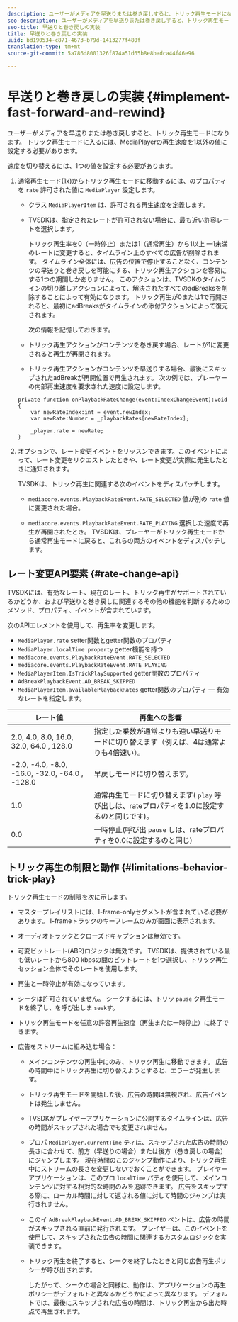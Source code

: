 ```yaml
---
description: ユーザーがメディアを早送りまたは巻き戻しすると、トリック再生モードになります。 トリック再生モードに入るには、MediaPlayerの再生速度を1以外の値に設定する必要があります。
seo-description: ユーザーがメディアを早送りまたは巻き戻しすると、トリック再生モードになります。 トリック再生モードに入るには、MediaPlayerの再生速度を1以外の値に設定する必要があります。
seo-title: 早送りと巻き戻しの実装
title: 早送りと巻き戻しの実装
uuid: bd190534-c871-4673-b79d-1413277f480f
translation-type: tm+mt
source-git-commit: 5a786d8001326f874a51d65b8e8badca44f46e96

---
```



# 早送りと巻き戻しの実装 {#implement-fast-forward-and-rewind}

ユーザーがメディアを早送りまたは巻き戻しすると、トリック再生モードになります。 トリック再生モードに入るには、MediaPlayerの再生速度を1以外の値に設定する必要があります。

速度を切り替えるには、1つの値を設定する必要があります。

1. 通常再生モード(1x)からトリック再生モードに移動するには、のプロパティを `rate` 許可された値に `MediaPlayer` 設定します。

   * クラス `MediaPlayerItem` は、許可される再生速度を定義します。
   * TVSDKは、指定されたレートが許可されない場合に、最も近い許容レートを選択します。

      トリック再生率を0（一時停止）または1（通常再生）から1以上 —1未満のレートに変更すると、タイムライン上のすべての広告が削除されます。 タイムライン全体には、広告の位置で停止することなく、コンテンツの早送りと巻き戻しを可能にする、トリック再生アクションを容易にする1つの期間しかありません。 このアクションは、TVSDKのタイムラインの切り離しアクションによって、解決されたすべてのadBreaksを削除することによって有効になります。 トリック再生が0または1で再開されると、最初にadBreaksがタイムラインの添付アクションによって復元されます。

      次の情報を記憶しておきます。

   * トリック再生アクションがコンテンツを巻き戻す場合、レートが1に変更されると再生が再開されます。
   * トリック再生アクションがコンテンツを早送りする場合、最後にスキップされたadBreakが再開位置で再生されます。
   次の例では、プレーヤーの内部再生速度を要求された速度に設定します。

   ```
   private function onPlaybackRateChange(event:IndexChangeEvent):void { 
       var newRateIndex:int = event.newIndex; 
       var newRate:Number = _playbackRates[newRateIndex]; 
   
       _player.rate = newRate; 
   } 
   ```

1. オプションで、レート変更イベントをリッスンできます。このイベントによって、レート変更をリクエストしたときや、レート変更が実際に発生したときに通知されます。

   TVSDKは、トリック再生に関連する次のイベントをディスパッチします。

   * `mediacore.events.PlaybackRateEvent.RATE_SELECTED` 値が別の `rate` 値に変更された場合。

   * `mediacore.events.PlaybackRateEvent.RATE_PLAYING` 選択した速度で再生が再開されたとき。
   TVSDKは、プレーヤーがトリック再生モードから通常再生モードに戻ると、これらの両方のイベントをディスパッチします。

## レート変更API要素 {#rate-change-api}

TVSDKには、有効なレート、現在のレート、トリック再生がサポートされているかどうか、および早送りと巻き戻しに関連するその他の機能を判断するためのメソッド、プロパティ、イベントが含まれています。

次のAPIエレメントを使用して、再生率を変更します。

* `MediaPlayer.rate` setter関数とgetter関数のプロパティ
* `MediaPlayer.localTime property` getter機能を持つ
* `mediacore.events.PlaybackRateEvent.RATE_SELECTED`
* `mediacore.events.PlaybackRateEvent.RATE_PLAYING`
* `MediaPlayerItem.IsTrickPlaySupported` getter関数のプロパティ
* `AdBreakPlaybackEvent.AD_BREAK_SKIPPED`
* `MediaPlayerItem.availablePlaybackRates` getter関数のプロパティ — 有効なレートを指定します。

| レート値 | 再生への影響 |
|---|---|
| 2.0, 4.0, 8.0, 16.0, 32.0, 64.0  , 128.0 | 指定した乗数が通常よりも速い早送りモードに切り替えます（例えば、4は通常よりも4倍速い）。 |
| -2.0, -4.0, -8.0, -16.0, -32.0, -64.0  , -128.0 | 早戻しモードに切り替えます。 |
| 1.0 | 通常再生モードに切り替えます( `play` 呼び出しは、rateプロパティを1.0に設定するのと同じです)。 |
| 0.0 | 一時停止(呼び出 `pause` しは、rateプロパティを0.0に設定するのと同じ) |

## トリック再生の制限と動作 {#limitations-behavior-trick-play}

トリック再生モードの制限を次に示します。

* マスタープレイリストには、I-frame-onlyセグメントが含まれている必要があります。 I-frameトラックのキーフレームのみが画面に表示されます。
* オーディオトラックとクローズドキャプションは無効です。
* 可変ビットレート(ABR)ロジックは無効です。 TVSDKは、提供されている最も低いレートから800 kbpsの間のビットレートを1つ選択し、トリック再生セッション全体でそのレートを使用します。
* 再生と一時停止が有効になっています。
* シークは許可されていません。 シークするには、トリッ `pause` ク再生モードを終了し、を呼び出しま `seek`す。

* トリック再生モードを任意の許容再生速度（再生または一時停止）に終了できます。
* 広告をストリームに組み込む場合：

   * メインコンテンツの再生中にのみ、トリック再生に移動できます。 広告の時間中にトリック再生に切り替えようとすると、エラーが発生します。
   * トリック再生モードを開始した後、広告の時間は無視され、広告イベントは発生しません。
   * TVSDKがプレイヤーアプリケーションに公開するタイムラインは、広告の時間がスキップされた場合でも変更されません。
   * プロパ `MediaPlayer.currentTime` ティは、スキップされた広告の時間の長さに合わせて、前方（早送りの場合）または後方（巻き戻しの場合）にジャンプします。 現在時間のこのジャンプ動作により、トリック再生中にストリームの長さを変更しないでおくことができます。 プレイヤーアプリケーションは、このプロ `localTime` パティを使用して、メインコンテンツに対する相対的な時間のみを追跡できます。 広告をスキップする際に、ローカル時間に対して返される値に対して時間のジャンプは実行されません。

   * このイ `AdBreakPlaybackEvent.AD_BREAK_SKIPPED` ベントは、広告の時間がスキップされる直前に発行されます。 プレイヤーは、このイベントを使用して、スキップされた広告の時間に関連するカスタムロジックを実装できます。
   * トリック再生を終了すると、シークを終了したときと同じ広告再生ポリシーが呼び出されます。

      したがって、シークの場合と同様に、動作は、アプリケーションの再生ポリシーがデフォルトと異なるかどうかによって異なります。 デフォルトでは、最後にスキップされた広告の時間は、トリック再生から出た時点で再生されます。